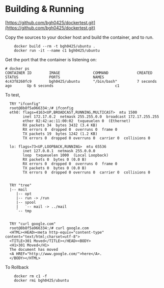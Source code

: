 # Building & Running

[https://github.com/bgh0425/dockertest.git](https://github.com/bgh0425/dockertest.git)

Copy the sources to your docker host and build the container, and to run.
```
	docker build --rm -t bgh0425/ubuntu .
	docker run -it --name c1 bgh0425/ubuntu
```
Get the port that the container is listening on:

```
# docker ps
CONTAINER ID        IMAGE               COMMAND             CREATED             STATUS              PORTS               NAMES
4c43f8260fc9        bgh0425/ubuntu      "/bin/bash"         7 seconds ago       Up 6 seconds                            c1
```

To test,
```
  TRY "ifconfig"
  root@8b8f5a966334:/# ifconfig
  eth0: flags=4163<UP,BROADCAST,RUNNING,MULTICAST>  mtu 1500
        inet 172.17.0.2  netmask 255.255.0.0  broadcast 172.17.255.255
        ether 02:42:ac:11:00:02  txqueuelen 0  (Ethernet)
        RX packets 34  bytes 3432 (3.4 KB)
        RX errors 0  dropped 0  overruns 0  frame 0
        TX packets 19  bytes 1242 (1.2 KB)
        TX errors 0  dropped 0 overruns 0  carrier 0  collisions 0

  lo: flags=73<UP,LOOPBACK,RUNNING>  mtu 65536
        inet 127.0.0.1  netmask 255.0.0.0
        loop  txqueuelen 1000  (Local Loopback)
        RX packets 0  bytes 0 (0.0 B)
        RX errors 0  dropped 0  overruns 0  frame 0
        TX packets 0  bytes 0 (0.0 B)
        TX errors 0  dropped 0 overruns 0  carrier 0  collisions 0


  TRY "tree"
  |-- mail
     |-- opt
     |-- run -> /run
     |-- spool
     |   `-- mail -> ../mail
     `-- tmp


  TRY "curl google.com"
  root@8b8f5a966334:/# curl google.com
  <HTML><HEAD><meta http-equiv="content-type" content="text/html;charset=utf-8">
  <TITLE>301 Moved</TITLE></HEAD><BODY>
  <H1>301 Moved</H1>
  The document has moved
  <A HREF="http://www.google.com/">here</A>.
  </BODY></HTML>

```
To Rollback
```
    docker rm c1 -f
    docker rmi bgh0425/ubuntu
```
